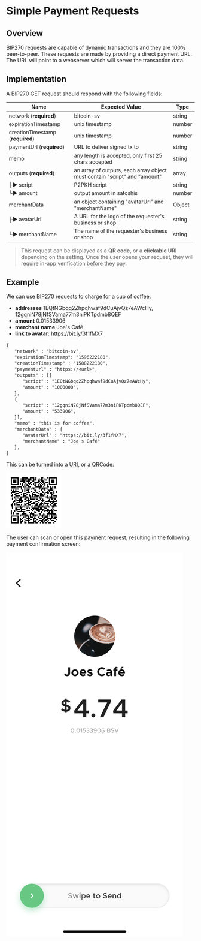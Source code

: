 # Simple Payment Requests

## Overview

BIP270 requests are capable of dynamic transactions and they are 100% peer-to-peer. These requests are made by providing a direct payment URL. The URL will point to a webserver which will server the transaction data. 

## Implementation

A BIP270 GET request should respond with the following fields:

| Name           | Expected Value                                                             |Type      |
| -------------- | ----------------------------------------------------------------------- |------
| network (**required**)        | bitcoin-sv                          |string     |
| expirationTimestamp        | unix timestamp                     |number     |
| creationTimestamp (**required**)       | unix timestamp                     |number     |
| paymentUrl (**required**) | URL to deliver signed tx to   |string     |
| memo  | any length is accepted, only first 25 chars accepted   |string     |
| outputs (**required**) | an array of outputs, each array object must contain "script" and "amount"   |array     |
| ├► script  | P2PKH script   |string     |
| └► amount  | output amount in satoshis   |number     |
| merchantData  | an object containing "avatarUrl" and "merchantName"  |Object     |
| ├► avatarUrl  | A URL for the logo of the requester's business or shop   |string     |
| └► merchantName  | The name of the requester's business or shop   |string     |

>This request can be displayed as a **QR code**, or a **clickable URI** depending on the setting. Once the user opens your request, they will require in-app verification before they pay. 

## Example

We can use BIP270 requests to charge for a cup of coffee.

- **addresses** 1EQtNGbqq2Zhpqhwaf9dCuAjvQz7eAWcHy, 12gqniN78jNfSVama77m3niPKTpdmb8QEF
- **amount** 0.01533906
- **merchant name** Joe's Café
- **link to avatar**: https://bit.ly/3f1fMX7

```
{
   "network" : "bitcoin-sv",
   "expirationTimestamp": "1596222180",
   "creationTimestamp" : "1588222180",
   "paymentUrl" : "https://<url>",
   "outputs" : [{
      "script" : "1EQtNGbqq2Zhpqhwaf9dCuAjvQz7eAWcHy",
      "amount" : "1000000",
   },
   {
      "script" : "12gqniN78jNfSVama77m3niPKTpdmb8QEF",
      "amount" : "533906",
   }],
   "memo" : "this is for coffee",
   "merchantData" : {
      "avatarUrl" : "https://bit.ly/3f1fMX7",
      "merchantName" : "Joe's Café"
   },
}
```

This can be turned into a [URI](bitcoin:1EQtNGbqq2Zhpqhwaf9dCuAjvQz7eAWcHy?sv&amount=0.01533906&label=Joe's20%Café&avatarUrl=https://bit.ly/3f1fMX7), or a QRCode:

![QRCode](/../resources/images/simple-pr-qrcode.png ':class=qrcode') 

The user can scan or open this payment request, resulting in the following payment confirmation screen:

![Scanned](/../resources/images/simple-pr-scanned.png ':class=screenshot')

